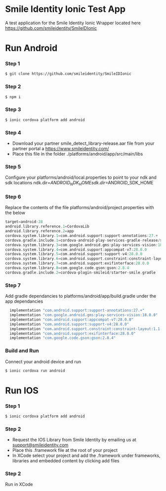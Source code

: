 # Smile Identity Ionic Test App


A test application for the Smile Identity Ionic Wrapper located here https://github.com/smileidentity/SmileIDIonic

# Run Android
### Step 1
```sh
$ git clone https://github.com/smileidentity/SmileIDIonic
```

### Step 2
```sh
$ npm i
```

### Step 3
```sh
$ ionic cordova platform add android
```

### Step 4 
- Download your partner smile_detect_library-release.aar file from your partner portal a https://www.smileidentity.com/
- Place this file in the folder ./platforms/android/app/src/main/libs

### Step 5
Configure your platforms/android/local.properties to point to your ndk and sdk locations
ndk.dir=$ANDROID_NDK_HOME
sdk.dir=$ANDROID_SDK_HOME

### Step 6
Replace the contents of the file platforms/android/project.properties with the below
```groovy
target=android-28
android.library.reference.1=CordovaLib
android.library.reference.2=app
cordova.system.library.1=com.android.support:support-annotations:27.+
cordova.gradle.include.1=cordova-android-play-services-gradle-release/starter-cordova-android-play-services-gradle-release.gradle
cordova.system.library.3=com.google.android.gms:play-services-vision:18.0.0
cordova.system.library.4=com.android.support:appcompat-v7:28.0.0
cordova.system.library.5=com.android.support:support-v4:28.0.0
cordova.system.library.6=com.android.support.constraint:constraint-layout:1.1.3
cordova.system.library.7=com.android.support:exifinterface:28.0.0
cordova.system.library.8=com.google.code.gson:gson:2.8.4
cordova.gradle.include.2=cordova-plugin-smileid/starter-smile.gradle
```
### Step 7
Add gradle dependancies to platforms/android/app/build.gradle under the app dependancies
```groovy
  implementation "com.android.support:support-annotations:27.+"
  implementation "com.google.android.gms:play-services-vision:18.0.0"
  implementation "com.android.support:appcompat-v7:28.0.0"
  implementation "com.android.support:support-v4:28.0.0"
  implementation "com.android.support.constraint:constraint-layout:1.1.3"
  implementation "com.android.support:exifinterface:28.0.0"
  implementation "com.google.code.gson:gson:2.8.4"
```
### Build and Run
Connect your android device and run
```sh
$ ionic cordova run android
```

# Run IOS
### Step 1
```sh
$ ionic cordova platform add android
```

### Step 2 
- Request the IOS Library from Smile Identity by emailing us at support@smileidentity.com
- Place this .framework file at the root of your project
- In XCode select your project and add the .framework under frameworks, libraries and embedded content by clicking add files

### Step 2 
Run in XCode

